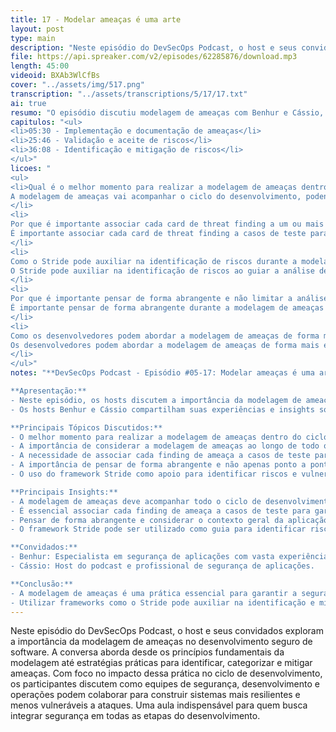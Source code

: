 ```yaml
---
title: 17 - Modelar ameaças é uma arte
layout: post
type: main
description: "Neste episódio do DevSecOps Podcast, o host e seus convidados exploram a importância da modelagem de ameaças no desenvolvimento seguro de software. A conversa aborda desde os princípios fundamentais da modelagem até estratégias práticas para identificar, categorizar e mitigar ameaças. Com foco no impacto dessa prática no ciclo de desenvolvimento, os participantes discutem como equipes de segurança, desenvolvimento e operações podem colaborar para construir sistemas mais resilientes e menos vulneráveis a ataques. Uma aula indispensável para quem busca integrar segurança em todas as etapas do desenvolvimento."
file: https://api.spreaker.com/v2/episodes/62285876/download.mp3
length: 45:00
videoid: BXAb3WlCfBs
cover: "../assets/img/517.png"
transcription: "../assets/transcriptions/5/17/17.txt"
ai: true
resumo: "O episódio discutiu modelagem de ameaças com Benhur e Cássio, destacando a importância de considerar ameaças desde o início do desenvolvimento de software. Eles enfatizaram que a modelagem de ameaças deve acompanhar todo o ciclo de desenvolvimento, não apenas identificar ameaças, mas também avaliar o esforço necessário para mitigá-las. A necessidade de associar cada finding de ameaça a casos de teste foi ressaltada, garantindo a validação da segurança. Além disso, foi mencionado que o uso do Stride pode ajudar a identificar riscos e guiar a análise de vulnerabilidades. Os palestrantes destacaram a importância de pensar de forma abrangente e não se limitar a problemas específicos, buscando sempre chegar aos riscos reais. A discussão enfatizou a importância de considerar a segurança desde o início do desenvolvimento de software e a necessidade de uma abordagem abrangente na modelagem de ameaças."
capitulos: "<ul>
<li>05:30 - Implementação e documentação de ameaças</li>
<li>25:46 - Validação e aceite de riscos</li>
<li>36:08 - Identificação e mitigação de riscos</li>
</ul>"
licoes: "
<ul>
<li>Qual é o melhor momento para realizar a modelagem de ameaças dentro do ciclo de desenvolvimento?
A modelagem de ameaças vai acompanhar o ciclo do desenvolvimento, podendo ser feita desde o início do desenvolvimento até mesmo quando o software já está em produção.
</li>
<li>
Por que é importante associar cada card de threat finding a um ou mais casos de teste?
É importante associar cada card de threat finding a casos de teste para validar a solução proposta e garantir que a ameaça foi mitigada de forma eficaz.
</li>
<li>
Como o Stride pode auxiliar na identificação de riscos durante a modelagem de ameaças?
O Stride pode auxiliar na identificação de riscos ao guiar a análise de possíveis ameaças, como spoofing e device takeover, e direcionar a atenção para áreas específicas do sistema que podem ser vulneráveis.
</li>
<li>
Por que é importante pensar de forma abrangente e não limitar a análise de ameaças apenas ao Stride?
É importante pensar de forma abrangente durante a modelagem de ameaças para identificar riscos de maneira mais completa, não se limitando apenas ao Stride e considerando diferentes cenários de ataque.
</li>
<li>
Como os desenvolvedores podem abordar a modelagem de ameaças de forma mais eficaz, considerando a perspectiva de um potencial criminoso?
Os desenvolvedores podem abordar a modelagem de ameaças de forma mais eficaz ao pensar de forma abrangente, considerando o sistema como um todo e antecipando possíveis vulnerabilidades que um criminoso poderia explorar.
</li>
</ul>"
notes: "**DevSecOps Podcast - Episódio #05-17: Modelar ameaças é uma arte**

**Apresentação:**
- Neste episódio, os hosts discutem a importância da modelagem de ameaças na segurança de aplicações.
- Os hosts Benhur e Cássio compartilham suas experiências e insights sobre o tema.

**Principais Tópicos Discutidos:**
- O melhor momento para realizar a modelagem de ameaças dentro do ciclo de desenvolvimento.
- A importância de considerar a modelagem de ameaças ao longo de todo o ciclo de desenvolvimento.
- A necessidade de associar cada finding de ameaça a casos de teste para validação.
- A importância de pensar de forma abrangente e não apenas ponto a ponto ao realizar a modelagem de ameaças.
- O uso do framework Stride como apoio para identificar riscos e vulnerabilidades.

**Principais Insights:**
- A modelagem de ameaças deve acompanhar todo o ciclo de desenvolvimento, desde o início até a produção.
- É essencial associar cada finding de ameaça a casos de teste para garantir a validação e mitigação eficaz.
- Pensar de forma abrangente e considerar o contexto geral da aplicação é fundamental ao realizar a modelagem de ameaças.
- O framework Stride pode ser utilizado como guia para identificar riscos e vulnerabilidades de forma mais abrangente.

**Convidados:**
- Benhur: Especialista em segurança de aplicações com vasta experiência.
- Cássio: Host do podcast e profissional de segurança de aplicações.

**Conclusão:**
- A modelagem de ameaças é uma prática essencial para garantir a segurança de aplicações ao longo de todo o ciclo de desenvolvimento.
- Utilizar frameworks como o Stride pode auxiliar na identificação e mitigação de riscos de forma mais abrangente e eficaz."
---
```


Neste episódio do DevSecOps Podcast, o host e seus convidados exploram a importância da modelagem de ameaças no desenvolvimento seguro de software. A conversa aborda desde os princípios fundamentais da modelagem até estratégias práticas para identificar, categorizar e mitigar ameaças. Com foco no impacto dessa prática no ciclo de desenvolvimento, os participantes discutem como equipes de segurança, desenvolvimento e operações podem colaborar para construir sistemas mais resilientes e menos vulneráveis a ataques. Uma aula indispensável para quem busca integrar segurança em todas as etapas do desenvolvimento.